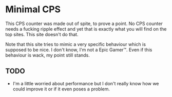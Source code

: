 # Minimal CPS
This CPS counter was made out of spite, to prove a point. No CPS
counter needs a fucking ripple effect and yet that is exactly what you
will find on the top sites. This site doesn't do that.

Note that this site tries to mimic a very specific behaviour which is
supposed to be nice. I don't know, I'm not a Epic Gamer™. Even if this
behaviour is wack, my point still stands.

## TODO
* I'm a little worried about performance but I don't really know how
  we could improve it or if it even poses a problem.

<!-- vim set:ft=markdown:et:ts=2:ff=unix: -->
